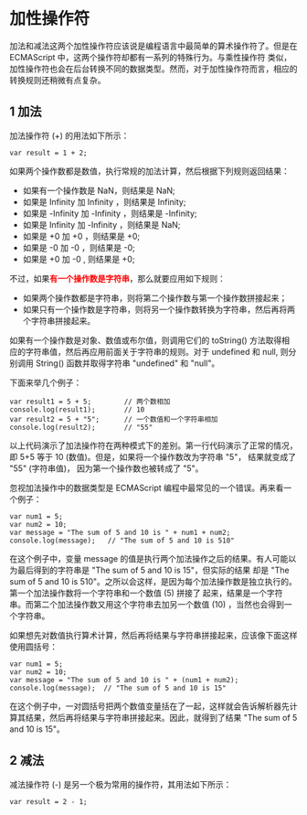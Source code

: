 # 加性操作符

加法和减法这两个加性操作符应该说是编程语言中最简单的算术操作符了。但是在 ECMAScript 中，这两个操作符却都有一系列的特殊行为。与乘性操作符
类似，加性操作符也会在后台转换不同的数据类型。然而，对于加性操作符而言，相应的转换规则还稍微有点复杂。

## 1 加法

加法操作符 (+) 的用法如下所示：

    var result = 1 + 2;

如果两个操作数都是数值，执行常规的加法计算，然后根据下列规则返回结果：

* 如果有一个操作数是 NaN，则结果是 NaN;
* 如果是 Infinity 加 Infinity ，则结果是 Infinity;
* 如果是 -Infinity 加 -Infinity ，则结果是 -Infinity;
* 如果是 Infinity 加 -Infinity ，则结果是 NaN;
* 如果是 +0 加 +0 ，则结果是 +0;
* 如果是 -0 加 -0 ，则结果是 -0;
* 如果是 +0 加 -0 , 则结果是 +0;

不过，如果<span style="color: red;font-weight: bold">有一个操作数是字符串</span>，那么就要应用如下规则：

* 如果两个操作数都是字符串，则将第二个操作数与第一个操作数拼接起来；
* 如果只有一个操作数是字符串，则将另一个操作数转换为字符串，然后再将两个字符串拼接起来。

如果有一个操作数是对象、数值或布尔值，则调用它们的 toString() 方法取得相应的字符串值，然后再应用前面关于字符串的规则。对于 undefined 和
null, 则分别调用 String() 函数并取得字符串 "undefined" 和 "null"。

下面来举几个例子：

    var result1 = 5 + 5;        // 两个数相加
    console.log(result1);       // 10
    var result2 = 5 + "5";      // 一个数值和一个字符串相加
    console.log(result2);       // "55"

以上代码演示了加法操作符在两种模式下的差别。第一行代码演示了正常的情况，即 5+5 等于 10 (数值)。但是，如果将一个操作数改为字符串 "5"，
结果就变成了 "55" (字符串值)， 因为第一个操作数也被转成了 "5"。

忽视加法操作中的数据类型是 ECMAScript 编程中最常见的一个错误。再来看一个例子：

    var num1 = 5;
    var num2 = 10;
    var message = "The sum of 5 and 10 is " + num1 + num2;
    console.log(message);   // "The sum of 5 and 10 is 510"

在这个例子中，变量 message 的值是执行两个加法操作之后的结果。有人可能以为最后得到的字符串是 "The sum of 5 and 10 is 15"，但实际的结果
却是 "The sum of 5 and 10 is 510"。之所以会这样，是因为每个加法操作数是独立执行的。第一个加法操作数将一个字符串和一个数值 (5) 拼接了
起来，结果是一个字符串。而第二个加法操作数又用这个字符串去加另一个数值 (10) ，当然也会得到一个字符串。

如果想先对数值执行算术计算，然后再将结果与字符串拼接起来，应该像下面这样使用圆括号：

    var num1 = 5;
    var num2 = 10;
    var message = "The sum of 5 and 10 is " + (num1 + num2);
    console.log(message);  // "The sum of 5 and 10 is 15"

在这个例子中，一对圆括号把两个数值变量括在了一起，这样就会告诉解析器先计算其结果，然后再将结果与字符串拼接起来。因此，就得到了结果
"The sum of 5 and 10 is 15"。

## 2 减法

减法操作符 (-) 是另一个极为常用的操作符，其用法如下所示：

    var result = 2 - 1;


